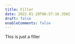 ```yaml
---
title: Filler
date: 2022-01-28T06:57:16.350Z
draft: false
enableComments: false
---
```

This is just a filler